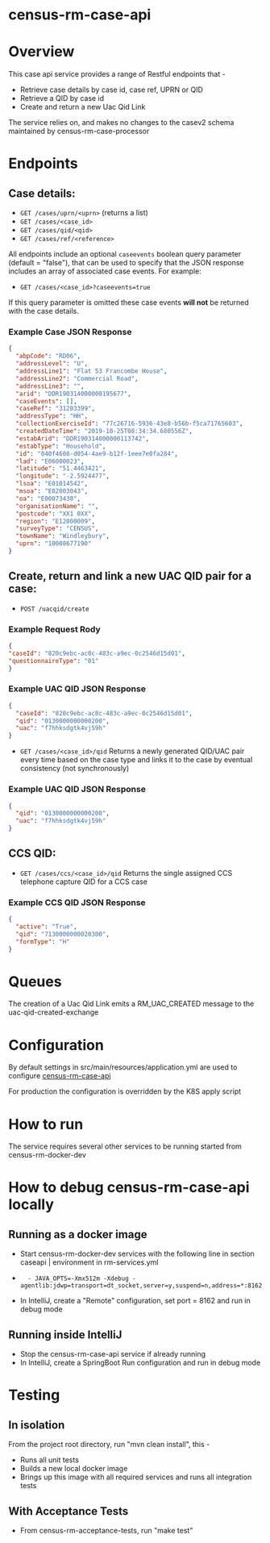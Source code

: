 # census-rm-case-api

# Overview
This case api service provides a range of Restful endpoints that -
* Retrieve case details by case id, case ref, UPRN or QID
* Retrieve a QID by case id
* Create and return a new Uac Qid Link 

The service relies on, and makes no changes to the casev2 schema maintained by census-rm-case-processor 

# Endpoints
## Case details:

* `GET /cases/uprn/<uprn>` (returns a list)
* `GET /cases/<case_id>`
* `GET /cases/qid/<qid>`
* `GET /cases/ref/<reference>`

All endpoints include an optional `caseevents` boolean query parameter (default = "false"), that can be used to specify that the JSON response includes an array of associated case events. For example:

* `GET /cases/<case_id>?caseevents=true`

If this query parameter is omitted these case events **will not** be returned with the case details. 

### Example Case JSON Response
```json
{
  "abpCode": "RD06",
  "addressLevel": "U",
  "addressLine1": "Flat 53 Francombe House",
  "addressLine2": "Commercial Road",
  "addressLine3": "",
  "arid": "DDR190314000000195677",
  "caseEvents": [],
  "caseRef": "31283399",
  "addressType": "HH",
  "collectionExerciseId": "77c26716-5936-43e8-b56b-f5ca71765603",
  "createdDateTime": "2019-10-25T08:34:34.680556Z",
  "estabArid": "DDR190314000000113742",
  "estabType": "Household",
  "id": "040f4608-d054-4ae9-b12f-1eee7e0fa284",
  "lad": "E06000023",
  "latitude": "51.4463421",
  "longitude": "-2.5924477",
  "lsoa": "E01014542",
  "msoa": "E02003043",
  "oa": "E00073438",
  "organisationName": "",
  "postcode": "XX1 0XX",
  "region": "E12000009",
  "surveyType": "CENSUS",
  "townName": "Windleybury",
  "uprn": "10008677190"
}
```

## Create, return and link a new UAC QID pair for a case:

* `POST /uacqid/create`

### Example Request Rody
```json
{
"caseId": "820c9ebc-ac8c-483c-a9ec-0c2546d15d01",
"questionnaireType": "01"
}
```

### Example UAC QID JSON Response
```json
{
  "caseId": "820c9ebc-ac8c-483c-a9ec-0c2546d15d01",
  "qid": "0130000000000200",
  "uac": "f7hhksdgtk4vj59h"
}
```

* `GET /cases/<case_id>/qid` 
    Returns a newly generated QID/UAC pair every time based on the case type and links it to the case by eventual consistency (not synchronously)

### Example UAC QID JSON Response
```json
{
  "qid": "0130000000000200",
  "uac": "f7hhksdgtk4vj59h"
}
```

## CCS QID:

* `GET /cases/ccs/<case_id>/qid` 
    Returns the single assigned CCS telephone capture QID for a CCS case

### Example CCS QID JSON Response
```json
{
  "active": "True",
  "qid": "7130000000020300",
  "formType": "H"
}
```

# Queues
The creation of a Uac Qid Link emits a RM_UAC_CREATED message to the uac-qid-created-exchange

# Configuration

By default settings in src/main/resources/application.yml are used to configure [census-rm-case-api](https://github.com/ONSdigital/census-rm-case-api)

For production the configuration is overridden by the K8S apply script

# How to run
The service requires several other services to be running started from census-rm-docker-dev

# How to debug census-rm-case-api locally 
 
## Running as a docker image 
* Start census-rm-docker-dev services with the following line in section caseapi | environment in rm-services.yml
*       - JAVA_OPTS=-Xmx512m -Xdebug -agentlib:jdwp=transport=dt_socket,server=y,suspend=n,address=*:8162
* In IntelliJ, create a "Remote" configuration, set port = 8162 and run in debug mode

## Running inside IntelliJ
* Stop the census-rm-case-api service if already running
* In IntelliJ, create a SpringBoot Run configuration and run in debug mode

# Testing
## In isolation
From the project root directory, run "mvn clean install", this -  
* Runs all unit tests
* Builds a new local docker image
* Brings up this image with all required services and runs all integration tests

## With Acceptance Tests
* From census-rm-acceptance-tests, run "make test"
